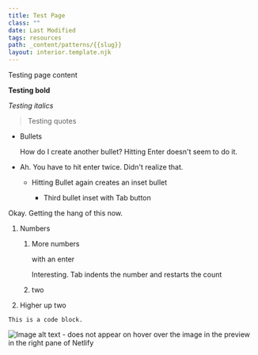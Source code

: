 ```yaml
---
title: Test Page
class: ""
date: Last Modified
tags: resources
path: _content/patterns/{{slug}}
layout: interior.template.njk
---
```

Testing page content

**Testing bold**

*Testing italics*

> Testing quotes

* Bullets

  How do I create another bullet? Hitting Enter doesn't seem to do it.
* Ah. You have to hit enter twice. Didn't realize that.

  * Hitting Bullet again creates an inset bullet

    * Third bullet inset with Tab button

Okay. Getting the hang of this now.

1. Numbers

   1. More numbers

      with an enter

      Interesting. Tab indents the number and restarts the count
   2. two
2. Higher up two

```
This is a code block.
```

![Image alt text - does not appear on hover over the image in the preview in the right pane of Netlify](/img/public-imgs/screen-shot-2020-12-14-at-2.27.38-pm.png "Image title")